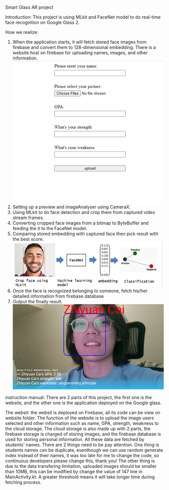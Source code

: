 Smart Glass AR project

Introduction:
This project is using MLkit and FaceNet model to do real-time face recognition on Google Glass 2.

How we realize:
1. When the application starts, it will fetch stored face images from firebase and convert them to 128-dimensional embedding.
    There is a website host on firebase for uploading names, images, and other information.
![website image](image/website.png)
2. Setting up a preview and imageAnalyser using CameraX.
3. Using MLkit to do face detection and crop them from captured video stream frames.
4. Converting cropped face images from a bitmap to ByteBuffer and feeding the it to the FaceNet model.
5. Comparing stored embedding with captured face then pick result with the best score.
![procedure image](image/procedure.png)
6. Once the face is recognized belonging to someone, fetch his/her detailed information from firebase database
7. Output the finally result.
![output image](image/output.png)

instruction manual:
There are 2 parts of this project, the first one is the website, and the other one is the application deployed on the Google glass.

The websit:
the websit is deployed on Firebase, all its code can be view on website folder. The function of the website is to upload the image users selected and other information such as name, GPA, strength, weakness to the cloud storage. 
The cloud storage is also made up with 2 parts, the firebase storage is charged of storing images, and the firebase database is used for storing personal information. All these data are fetched by students' names. 
There are 2 things need to be pay attention. One thing is students names can be duplicate, eventhough we can use random generate index instead of their names, it was too late for me to change the code, so continuous developers please change this, thank you! The other thing is due to the data transfering limitation, uploaded images should be smaller than 10MB, this can be modified by change the value of 147 line in MainActivity.kt. A greater threshold means it will take longer time during fetching process. 





  
